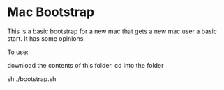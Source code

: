 # Mac Bootstrap

This is a basic bootstrap for a new mac that gets a new mac user a basic start.  It has some opinions.

To use:

download the contents of this folder.
cd into the folder

sh ./bootstrap.sh

